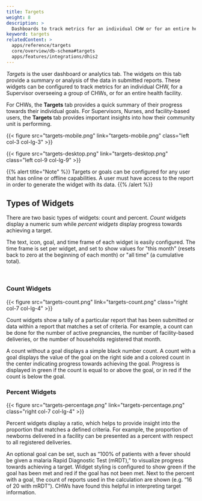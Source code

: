 ```yaml
---
title: Targets
weight: 8
description: >
  Dashboards to track metrics for an individual CHW or for an entire health facility
keyword: targets
relatedContent: >
  apps/reference/targets
  core/overview/db-schema#targets
  apps/features/integrations/dhis2
---
```

<!-- ## Targets: Performance Dashboards -->

*Targets* is the user dashboard or analytics tab. The widgets on this tab provide a summary or analysis of the data in submitted reports. These widgets can be configured to track metrics for an individual CHW, for a Supervisor overseeing a group of CHWs, or for an entire health facility. 

For CHWs, the **Targets** tab provides a quick summary of their progress towards their individual goals. For Supervisors, Nurses, and facility-based users, the **Targets** tab provides important insights into how their community unit is performing.

{{< figure src="targets-mobile.png" link="targets-mobile.png" class="left col-3 col-lg-3" >}}

{{< figure src="targets-desktop.png" link="targets-desktop.png" class="left col-9 col-lg-9" >}}

{{% alert title="Note" %}} Targets or goals can be configured for any user that has online or offline capabilities. A user must have access to the report in order to generate the widget with its data. {{% /alert %}}

## Types of Widgets

There are two basic types of widgets: count and percent. *Count widgets* display a numeric sum while *percent widgets* display progress towards achieving a target. 

The text, icon, goal, and time frame of each widget is easily configured. The time frame is set per widget, and set to show values for "this month" (resets back to zero at the beginning of each month) or "all time" (a cumulative total).



<br clear="all">

### Count Widgets

{{< figure src="targets-count.png" link="targets-count.png" class="right col-7 col-lg-4" >}}

Count widgets show a tally of a particular report that has been submitted or data within a report that matches a set of criteria. For example, a count can be done for the number of active pregnancies, the number of facility-based deliveries, or the number of households registered that month.

A count without a goal displays a simple black number count. A count with a goal displays the value of the goal on the right side and a colored count in the center indicating progress towards achieving the goal. Progress is displayed in green if the count is equal to or above the goal, or in red if the count is below the goal.

### Percent Widgets

{{< figure src="targets-percentage.png" link="targets-percentage.png" class="right col-7 col-lg-4" >}}

Percent widgets display a ratio, which helps to provide insight into the proportion that matches a defined criteria. For example, the proportion of newborns delivered in a facility can be presented as a percent with respect to all registered deliveries.

An optional goal can be set, such as “100% of patients with a fever should be given a malaria Rapid Diagnostic Test (mRDT),” to visualize progress towards achieving a target. Widget styling is configured to show green if the goal has been met and red if the goal has not been met. Next to the percent with a goal, the count of reports used in the calculation are shown (e.g. “16 of 20 with mRDT”). CHWs have found this helpful in interpreting target information.
